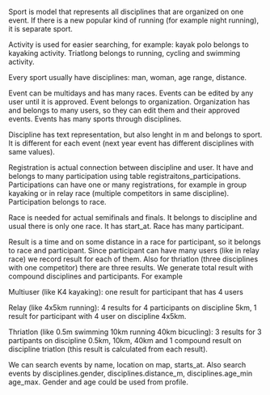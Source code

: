 Sport is model that represents all disciplines that are organized on one event.
If there is a new popular kind of running (for example night running), it is
separate sport.

Activity is used for easier searching, for example: kayak polo belongs to
kayaking activity. Triatlong belongs to running, cycling and swimming activity.

Every sport usually have disciplines: man, woman, age range, distance.

Event can be multidays and has many races.
Events can be edited by any user until it is approved.
Event belongs to organization. Organization has and belongs to many users, so
they can edit them and their approved events.
Events has many sports through disciplines.

Discipline has text representation, but also lenght in m and belongs to sport.
It is different for each event (next year event has different disciplines with
same values).

Registration is actual connection between discipline and user. It have and
belongs to many participation using table registraitons_participations.
Participations can have one or many registrations, for example in group kayaking
or in relay race (multiple competitors in same discipline). Participation
belongs to race.

Race is needed for actual semifinals and finals. It belongs to discipline and
usual there is only one race. It has start_at.
Race has many participant.

Result is a time and on some distance in a race for participant, so it belongs
to race and participant. Since participant can have many users (like in relay
race) we record result for each of them. Also for thriatlon (three disciplines
with one competitor) there are three results. We generate total result with
compound disciplines and participants. For example

Multiuser (like K4 kayaking): one result for participant that has 4 users

Relay (like 4x5km running): 4 results for 4 participants on discipline 5km, 1
result for participant with 4 user on discipline 4x5km.

Thriatlon (like 0.5m swimming 10km running 40km bicucling): 3 results for 3
partipants on discipline 0.5km, 10km, 40km and 1 compound result on discipline
triatlon (this result is calculated from each result).

We can search events by name, location on map, starts_at. Also search events by
disciplines.gender, disciplines.distance_m, disciplines.age_min age_max. Gender
and age could be used from profile.
